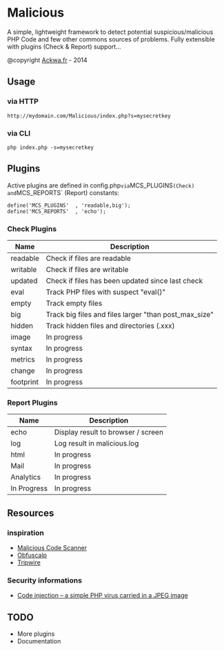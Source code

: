 Malicious
=========

A simple, lightweight framework to detect potential suspicious/malicious PHP Code and few other commons sources of problems. Fully extensible with plugins (Check & Report) support...

@copyright [Ackwa.fr](http://www.ackwa.fr) - 2014

Usage
---
### via HTTP

```
http://mydomain.com/Malicious/index.php?s=mysecretkey
```

### via CLI

```
php index.php -s=mysecretkey
```

Plugins
---

Active plugins are defined in config.php` via `MCS_PLUGINS` (Check) and `MCS_REPORTS` (Report) constants:

```
define('MCS_PLUGINS'  , 'readable,big');
define('MCS_REPORTS'  , 'echo');
```

### Check Plugins

Name      | Description
--------- | -----------------------------------
readable  | Check if files are readable
writable  | Check if files are writable
updated   | Check if files has been updated since last check
eval      | Track PHP files with suspect "eval()"
empty     | Track empty files
big       | Track big files and files larger "than post_max_size"
hidden    | Track hidden files and directories (.xxx)
image     | In progress
syntax    | In progress
metrics   | In progress
change    | In progress
footprint | In progress

### Report Plugins

Name        | Description
----------- | -----------------------------------
echo        | Display result to browser / screen
log         | Log result in malicious.log
html        | In progress
Mail        | In progress
Analytics   | In progress
In Progress | In progress

Resources
---

### inspiration

- [Malicious Code Scanner](https://github.com/mikestowe/Malicious-Code-Scanner)
- [Obfuscalp](https://github.com/Orbixx/Obfuscalp)
- [Tripwire](https://github.com/lucanos/Tripwire)

### Security informations

- [Code injection – a simple PHP virus carried in a JPEG image](http://php.webtutor.pl/en/2011/05/13/php-code-injection-a-simple-virus-written-in-php-and-carried-in-a-jpeg-image)

TODO
---
- More plugins
- Documentation
